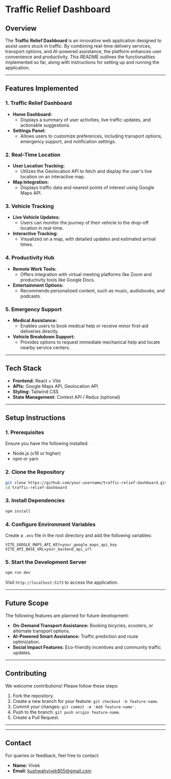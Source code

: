 # Traffic Relief Dashboard

## Overview
The **Traffic Relief Dashboard** is an innovative web application designed to assist users stuck in traffic. By combining real-time delivery services, transport options, and AI-powered assistance, the platform enhances user convenience and productivity. This README outlines the functionalities implemented so far, along with instructions for setting up and running the application.

---

## Features Implemented

### **1. Traffic Relief Dashboard**
- **Home Dashboard:**
  - Displays a summary of user activities, live traffic updates, and actionable suggestions.
- **Settings Panel:**
  - Allows users to customize preferences, including transport options, emergency support, and notification settings.

### **2. Real-Time Location**
- **User Location Tracking:**
  - Utilizes the Geolocation API to fetch and display the user's live location on an interactive map.
- **Map Integration:**
  - Displays traffic data and nearest points of interest using Google Maps API.

### **3. Vehicle Tracking**
- **Live Vehicle Updates:**
  - Users can monitor the journey of their vehicle to the drop-off location in real-time.
- **Interactive Tracking:**
  - Visualized on a map, with detailed updates and estimated arrival times.

### **4. Productivity Hub**
- **Remote Work Tools:**
  - Offers integration with virtual meeting platforms like Zoom and productivity tools like Google Docs.
- **Entertainment Options:**
  - Recommends personalized content, such as music, audiobooks, and podcasts.

### **5. Emergency Support**
- **Medical Assistance:**
  - Enables users to book medical help or receive minor first-aid deliveries directly.
- **Vehicle Breakdown Support:**
  - Provides options to request immediate mechanical help and locate nearby service centers.

---

## Tech Stack
- **Frontend:** React + Vite
- **APIs:** Google Maps API, Geolocation API
- **Styling:** Tailwind CSS
- **State Management:** Context API / Redux (optional)

---

## Setup Instructions

### **1. Prerequisites**
Ensure you have the following installed:
- Node.js (v16 or higher)
- npm or yarn

### **2. Clone the Repository**
```bash
git clone https://github.com/your-username/traffic-relief-dashboard.git
cd traffic-relief-dashboard
```

### **3. Install Dependencies**
```bash
npm install
```

### **4. Configure Environment Variables**
Create a `.env` file in the root directory and add the following variables:
```env
VITE_GOOGLE_MAPS_API_KEY=your_google_maps_api_key
VITE_API_BASE_URL=your_backend_api_url
```

### **5. Start the Development Server**
```bash
npm run dev
```
Visit `http://localhost:5173` to access the application.

---

## Future Scope
The following features are planned for future development:
- **On-Demand Transport Assistance:** Booking bicycles, scooters, or alternate transport options.
- **AI-Powered Smart Assistance:** Traffic prediction and route optimization.
- **Social Impact Features:** Eco-friendly incentives and community traffic updates.

---

## Contributing
We welcome contributions! Please follow these steps:
1. Fork the repository.
2. Create a new branch for your feature: `git checkout -b feature-name`.
3. Commit your changes: `git commit -m 'Add feature-name'`.
4. Push to the branch: `git push origin feature-name`.
5. Create a Pull Request.

---



---

## Contact
For queries or feedback, feel free to contact:
- **Name:** Vivek
- **Email:** kushwahvivek805@gmail.com


